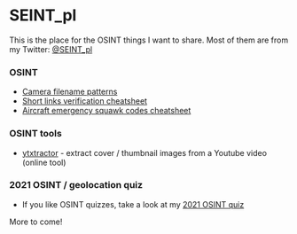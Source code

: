# SEINT_pl

This is the place for the OSINT things I want to share. Most of them are from my Twitter: [@SEINT_pl](https://twitter.com/SEINT_pl)

### OSINT

* [Camera filename patterns](https://github.com/seintpl/osint/blob/main/camera-filename-pattern.md)
* [Short links verification cheatsheet](https://github.com/seintpl/osint/blob/main/short-links-verification-cheatsheet.md)
* [Aircraft emergency squawk codes cheatsheet](https://github.com/seintpl/osint/blob/main/squawk-codes.md)

### OSINT tools

* [ytxtractor](https://seintpl.github.io/ytxtractor/) - extract cover / thumbnail images from a Youtube video (online tool)

### 2021 OSINT / geolocation quiz

* If you like OSINT quizzes, take a look at my [2021 OSINT quiz](https://github.com/seintpl/osintquiz)

More to come!
